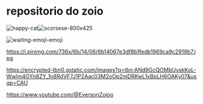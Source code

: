 # repositorio do zoio 




![happy-cat](https://github.com/user-attachments/assets/7bddd2a8-5cd6-4083-a1aa-26831b49658f)![scorsese-800x425](https://github.com/user-attachments/assets/6788d9e0-ebc7-44bd-b94b-269c18b3e217)

![waiting-emoji-emoji](https://github.com/user-attachments/assets/3cc46586-f721-4357-b6ca-78c2964491a5)

https://i.pinimg.com/736x/6b/14/06/6b14067e3df8b1fedb1969ca9c2919b7.jpg

https://encrypted-tbn0.gstatic.com/images?q=tbn:ANd9GcQOMbUvskKoL-Wwlm4GYn8ZY_1n8RdVF7J1P2Aac03M2oOp2mDRKwL1xBpLH6OAKy07&usqp=CAU

https://www.youtube.com/@EversonZoioo
